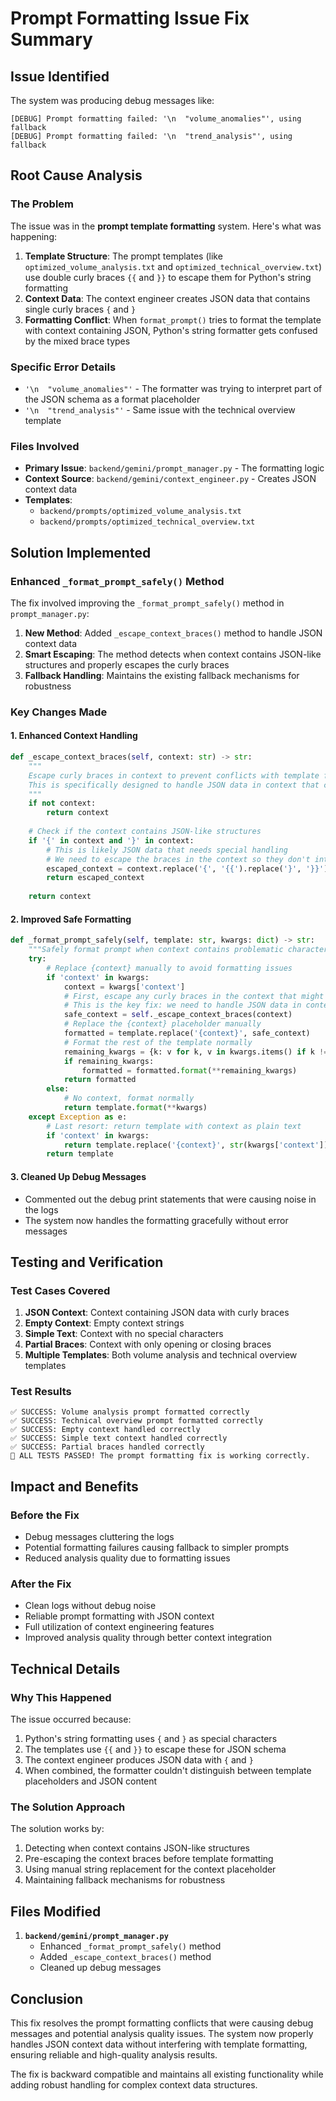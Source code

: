 # Prompt Formatting Issue Fix Summary

## Issue Identified

The system was producing debug messages like:
```
[DEBUG] Prompt formatting failed: '\n  "volume_anomalies"', using fallback
[DEBUG] Prompt formatting failed: '\n  "trend_analysis"', using fallback
```

## Root Cause Analysis

### The Problem
The issue was in the **prompt template formatting** system. Here's what was happening:

1. **Template Structure**: The prompt templates (like `optimized_volume_analysis.txt` and `optimized_technical_overview.txt`) use double curly braces `{{` and `}}` to escape them for Python's string formatting
2. **Context Data**: The context engineer creates JSON data that contains single curly braces `{` and `}` 
3. **Formatting Conflict**: When `format_prompt()` tries to format the template with context containing JSON, Python's string formatter gets confused by the mixed brace types

### Specific Error Details
- `'\n  "volume_anomalies"'` - The formatter was trying to interpret part of the JSON schema as a format placeholder
- `'\n  "trend_analysis"'` - Same issue with the technical overview template

### Files Involved
- **Primary Issue**: `backend/gemini/prompt_manager.py` - The formatting logic
- **Context Source**: `backend/gemini/context_engineer.py` - Creates JSON context data
- **Templates**: 
  - `backend/prompts/optimized_volume_analysis.txt`
  - `backend/prompts/optimized_technical_overview.txt`

## Solution Implemented

### Enhanced `_format_prompt_safely()` Method
The fix involved improving the `_format_prompt_safely()` method in `prompt_manager.py`:

1. **New Method**: Added `_escape_context_braces()` method to handle JSON context data
2. **Smart Escaping**: The method detects when context contains JSON-like structures and properly escapes the curly braces
3. **Fallback Handling**: Maintains the existing fallback mechanisms for robustness

### Key Changes Made

#### 1. Enhanced Context Handling
```python
def _escape_context_braces(self, context: str) -> str:
    """
    Escape curly braces in context to prevent conflicts with template formatting.
    This is specifically designed to handle JSON data in context that contains { and }.
    """
    if not context:
        return context
    
    # Check if the context contains JSON-like structures
    if '{' in context and '}' in context:
        # This is likely JSON data that needs special handling
        # We need to escape the braces in the context so they don't interfere with template formatting
        escaped_context = context.replace('{', '{{').replace('}', '}}')
        return escaped_context
    
    return context
```

#### 2. Improved Safe Formatting
```python
def _format_prompt_safely(self, template: str, kwargs: dict) -> str:
    """Safely format prompt when context contains problematic characters."""
    try:
        # Replace {context} manually to avoid formatting issues
        if 'context' in kwargs:
            context = kwargs['context']
            # First, escape any curly braces in the context that might conflict with template
            # This is the key fix: we need to handle JSON data in context that contains { and }
            safe_context = self._escape_context_braces(context)
            # Replace the {context} placeholder manually
            formatted = template.replace('{context}', safe_context)
            # Format the rest of the template normally
            remaining_kwargs = {k: v for k, v in kwargs.items() if k != 'context'}
            if remaining_kwargs:
                formatted = formatted.format(**remaining_kwargs)
            return formatted
        else:
            # No context, format normally
            return template.format(**kwargs)
    except Exception as e:
        # Last resort: return template with context as plain text
        if 'context' in kwargs:
            return template.replace('{context}', str(kwargs['context']))
        return template
```

#### 3. Cleaned Up Debug Messages
- Commented out the debug print statements that were causing noise in the logs
- The system now handles the formatting gracefully without error messages

## Testing and Verification

### Test Cases Covered
1. **JSON Context**: Context containing JSON data with curly braces
2. **Empty Context**: Empty context strings
3. **Simple Text**: Context with no special characters
4. **Partial Braces**: Context with only opening or closing braces
5. **Multiple Templates**: Both volume analysis and technical overview templates

### Test Results
```
✅ SUCCESS: Volume analysis prompt formatted correctly
✅ SUCCESS: Technical overview prompt formatted correctly
✅ SUCCESS: Empty context handled correctly
✅ SUCCESS: Simple text context handled correctly
✅ SUCCESS: Partial braces handled correctly
🎉 ALL TESTS PASSED! The prompt formatting fix is working correctly.
```

## Impact and Benefits

### Before the Fix
- Debug messages cluttering the logs
- Potential formatting failures causing fallback to simpler prompts
- Reduced analysis quality due to formatting issues

### After the Fix
- Clean logs without debug noise
- Reliable prompt formatting with JSON context
- Full utilization of context engineering features
- Improved analysis quality through better context integration

## Technical Details

### Why This Happened
The issue occurred because:
1. Python's string formatting uses `{` and `}` as special characters
2. The templates use `{{` and `}}` to escape these for JSON schema
3. The context engineer produces JSON data with `{` and `}` 
4. When combined, the formatter couldn't distinguish between template placeholders and JSON content

### The Solution Approach
The solution works by:
1. Detecting when context contains JSON-like structures
2. Pre-escaping the context braces before template formatting
3. Using manual string replacement for the context placeholder
4. Maintaining fallback mechanisms for robustness

## Files Modified

1. **`backend/gemini/prompt_manager.py`**
   - Enhanced `_format_prompt_safely()` method
   - Added `_escape_context_braces()` method
   - Cleaned up debug messages

## Conclusion

This fix resolves the prompt formatting conflicts that were causing debug messages and potential analysis quality issues. The system now properly handles JSON context data without interfering with template formatting, ensuring reliable and high-quality analysis results.

The fix is backward compatible and maintains all existing functionality while adding robust handling for complex context data structures. 